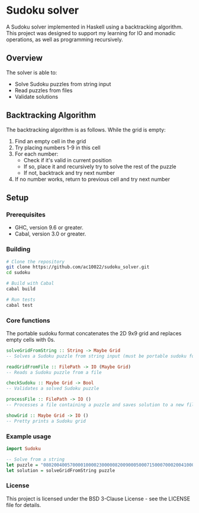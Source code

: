 # Sudoku solver
A Sudoku solver implemented in Haskell using a backtracking algorithm.
This project was designed to support my learning for IO and monadic operations, as well as programming recursively.

## Overview
The solver is able to:
- Solve Sudoku puzzles from string input
- Read puzzles from files
- Validate solutions

## Backtracking Algorithm

The backtracking algorithm is as follows.
While the grid is empty:
1. Find an empty cell in the grid
2. Try placing numbers 1-9 in this cell
3. For each number:
   - Check if it's valid in current position
   - If so, place it and recursively try to solve the rest of the puzzle
   - If not, backtrack and try next number
4. If no number works, return to previous cell and try next number

## Setup
### Prerequisites

- GHC, version 9.6 or greater.
- Cabal, version 3.0 or greater.

### Building

```bash
# Clone the repository
git clone https://github.com/ac10022/sudoku_solver.git
cd sudoku

# Build with Cabal
cabal build

# Run tests
cabal test
```

### Core functions
The portable sudoku format concatenates the 2D 9x9 grid and replaces empty cells with 0s.
```haskell
solveGridFromString :: String -> Maybe Grid
-- Solves a Sudoku puzzle from string input (must be portable sudoku format, as above)

readGridFromFile :: FilePath -> IO (Maybe Grid)
-- Reads a Sudoku puzzle from a file

checkSudoku :: Maybe Grid -> Bool
-- Validates a solved Sudoku puzzle

processFile :: FilePath -> IO ()
-- Processes a file containing a puzzle and saves solution to a new file

showGrid :: Maybe Grid -> IO ()
-- Pretty prints a Sudoku grid
```

### Example usage

```haskell
import Sudoku

-- Solve from a string
let puzzle = "080200400570000100002300000820090005000715000700020041000006700003000018007009050"
let solution = solveGridFromString puzzle
```

### License
This project is licensed under the BSD 3-Clause License - see the LICENSE file for details.
